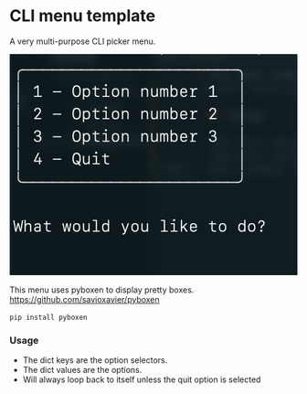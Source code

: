 # CLI menu template
 A very multi-purpose CLI picker menu.

![Example image](https://github.com/Xarlos89/CLI-menu-template/blob/master/example.png?raw=true)


 This menu uses pyboxen to display pretty boxes.
 https://github.com/savioxavier/pyboxen
 ```
 pip install pyboxen
 ```

 ### Usage

- The dict keys are the option selectors.
- The dict values are the options.
- Will always loop back to itself unless the quit option is selected
